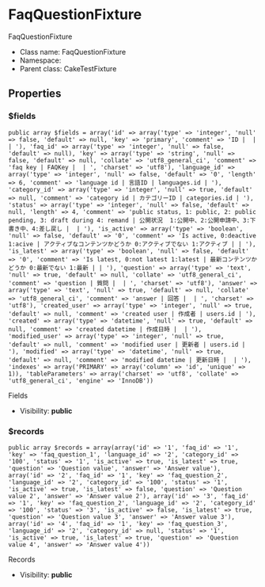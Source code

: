 FaqQuestionFixture
===============

FaqQuestionFixture




* Class name: FaqQuestionFixture
* Namespace: 
* Parent class: CakeTestFixture





Properties
----------


### $fields

    public array $fields = array('id' => array('type' => 'integer', 'null' => false, 'default' => null, 'key' => 'primary', 'comment' => 'ID |  |  | '), 'faq_id' => array('type' => 'integer', 'null' => false, 'default' => null), 'key' => array('type' => 'string', 'null' => false, 'default' => null, 'collate' => 'utf8_general_ci', 'comment' => 'faq key | FAQKey |  | ', 'charset' => 'utf8'), 'language_id' => array('type' => 'integer', 'null' => false, 'default' => '0', 'length' => 6, 'comment' => 'language id | 言語ID | languages.id | '), 'category_id' => array('type' => 'integer', 'null' => true, 'default' => null, 'comment' => 'category id | カテゴリーID | categories.id | '), 'status' => array('type' => 'integer', 'null' => false, 'default' => null, 'length' => 4, 'comment' => 'public status, 1: public, 2: public pending, 3: draft during 4: remand | 公開状況  1:公開中、2:公開申請中、3:下書き中、4:差し戻し |  | '), 'is_active' => array('type' => 'boolean', 'null' => false, 'default' => '0', 'comment' => 'Is active, 0:deactive 1:acive | アクティブなコンテンツかどうか 0:アクティブでない 1:アクティブ | | '), 'is_latest' => array('type' => 'boolean', 'null' => false, 'default' => '0', 'comment' => 'Is latest, 0:not latest 1:latest | 最新コンテンツかどうか 0:最新でない 1:最新 | | '), 'question' => array('type' => 'text', 'null' => true, 'default' => null, 'collate' => 'utf8_general_ci', 'comment' => 'question | 質問 |  | ', 'charset' => 'utf8'), 'answer' => array('type' => 'text', 'null' => true, 'default' => null, 'collate' => 'utf8_general_ci', 'comment' => 'answer | 回答 |  | ', 'charset' => 'utf8'), 'created_user' => array('type' => 'integer', 'null' => true, 'default' => null, 'comment' => 'created user | 作成者 | users.id | '), 'created' => array('type' => 'datetime', 'null' => true, 'default' => null, 'comment' => 'created datetime | 作成日時 |  | '), 'modified_user' => array('type' => 'integer', 'null' => true, 'default' => null, 'comment' => 'modified user | 更新者 | users.id | '), 'modified' => array('type' => 'datetime', 'null' => true, 'default' => null, 'comment' => 'modified datetime | 更新日時 |  | '), 'indexes' => array('PRIMARY' => array('column' => 'id', 'unique' => 1)), 'tableParameters' => array('charset' => 'utf8', 'collate' => 'utf8_general_ci', 'engine' => 'InnoDB'))

Fields



* Visibility: **public**


### $records

    public array $records = array(array('id' => '1', 'faq_id' => '1', 'key' => 'faq_question_1', 'language_id' => '2', 'category_id' => '100', 'status' => '1', 'is_active' => true, 'is_latest' => true, 'question' => 'Question value', 'answer' => 'Answer value'), array('id' => '2', 'faq_id' => '1', 'key' => 'faq_question_2', 'language_id' => '2', 'category_id' => '100', 'status' => '1', 'is_active' => true, 'is_latest' => false, 'question' => 'Question value 2', 'answer' => 'Answer value 2'), array('id' => '3', 'faq_id' => '1', 'key' => 'faq_question_2', 'language_id' => '2', 'category_id' => '100', 'status' => '3', 'is_active' => false, 'is_latest' => true, 'question' => 'Question value 3', 'answer' => 'Answer value 3'), array('id' => '4', 'faq_id' => '1', 'key' => 'faq_question_3', 'language_id' => '2', 'category_id' => null, 'status' => '1', 'is_active' => true, 'is_latest' => true, 'question' => 'Question value 4', 'answer' => 'Answer value 4'))

Records



* Visibility: **public**



